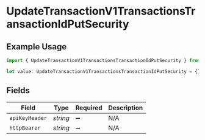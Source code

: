 # UpdateTransactionV1TransactionsTransactionIdPutSecurity

## Example Usage

```typescript
import { UpdateTransactionV1TransactionsTransactionIdPutSecurity } from "@kintsugi-tax/tax-platform-sdk/models/operations";

let value: UpdateTransactionV1TransactionsTransactionIdPutSecurity = {};
```

## Fields

| Field              | Type               | Required           | Description        |
| ------------------ | ------------------ | ------------------ | ------------------ |
| `apiKeyHeader`     | *string*           | :heavy_minus_sign: | N/A                |
| `httpBearer`       | *string*           | :heavy_minus_sign: | N/A                |